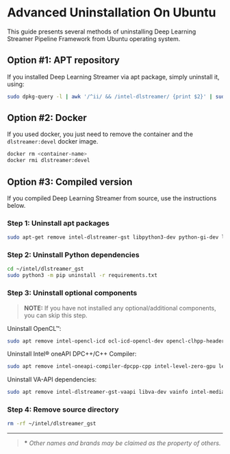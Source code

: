 # Advanced Uninstallation On Ubuntu

This guide presents several methods of uninstalling Deep Learning Streamer Pipeline Framework
from Ubuntu operating system.

## Option #1: APT repository

If you installed Deep Learning Streamer via apt package, simply uninstall it, using:

```bash
sudo dpkg-query -l | awk '/^ii/ && /intel-dlstreamer/ {print $2}' | sudo xargs apt-get remove -y --purge
```

## Option #2: Docker

If you used docker, you just need to remove the container and the `dlstreamer:devel` docker
image.

```bash
docker rm <container-name>
docker rmi dlstreamer:devel
```

## Option #3: Compiled version

If you compiled Deep Learning Streamer from source, use the instructions below.

### Step 1: Uninstall apt packages

```bash
sudo apt-get remove intel-dlstreamer-gst libpython3-dev python-gi-dev libopencv-dev libva-dev
```

### Step 2: Uninstall Python dependencies

```bash
cd ~/intel/dlstreamer_gst
sudo python3 -m pip uninstall -r requirements.txt
```

### Step 3: Uninstall optional components

> **NOTE:** If you have not installed any optional/additional components, you can
> skip this step.

Uninstall OpenCL™:

```bash
sudo apt remove intel-opencl-icd ocl-icd-opencl-dev opencl-clhpp-headers
```

Uninstall Intel® oneAPI DPC++/C++ Compiler:

```bash
sudo apt remove intel-oneapi-compiler-dpcpp-cpp intel-level-zero-gpu level-zero-dev
```

Uninstall VA-API dependencies:

```bash
sudo apt remove intel-dlstreamer-gst-vaapi libva-dev vainfo intel-media-va-driver-non-free
```

### Step 4: Remove source directory

```bash
rm -rf ~/intel/dlstreamer_gst
```

------------------------------------------------------------------------

> **\*** *Other names and brands may be claimed as the property of
> others.*
